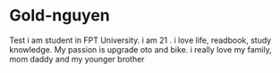 # Gold-nguyen
Test 
i am student in FPT University. i am 21 . i love life, readbook, study knowledge. My passion is upgrade oto and bike. 
i really love my family, mom daddy and my younger brother 
